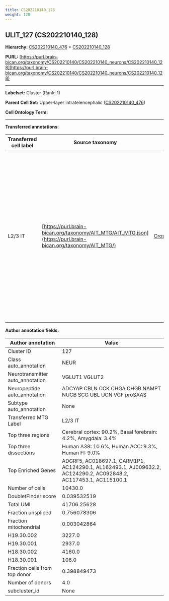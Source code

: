 ```yaml
---
title: CS202210140_128
weight: 128
---
```

## ULIT_127 (CS202210140_128)
<b>Hierarchy: </b>
[CS202210140_476](../CS202210140_476) >
[CS202210140_128](../CS202210140_128)

**PURL:** [https://purl.brain-bican.org/taxonomy/CS202210140/CS202210140_neurons/CS202210140_128](https://purl.brain-bican.org/taxonomy/CS202210140/CS202210140_neurons/CS202210140_128)

---


**Labelset:** Cluster (Rank: 1)

**Parent Cell Set:** Upper-layer intratelencephalic ([CS202210140_476](../CS202210140_476))



**Cell Ontology Term:** 

[MARKER GENES.]: #


---

[TRANSFERRED ANNOTATIONS.]: #


**Transferred annotations:**

| Transferred cell label | Source taxonomy | Source node accession | Algorithm name | Comment |
|------------------------|-----------------|-----------------------|----------------|---------|
|L2/3 IT|[https://purl.brain-bican.org/taxonomy/AIT_MTG/AIT_MTG.json](https://purl.brain-bican.org/taxonomy/AIT_MTG/)|[CrossArea_subclass:58570ade17](https://purl.brain-bican.org/taxonomy/AIT_MTG/CrossArea_subclass_58570ade17)||We performed PCA (50 components) on our full dataset, trained a random forest classifier (scikit-learn, class_ weight=‘balanced’, max_depth=50) on the MTG labels, and then predicted labels for all cells. We labeled each cluster with the mode of its constituent cells if two conditions were met: more than 0.8 of predicted labels matched the mode, and the mean probability of these pre- dictions was greater than 0.8.|

[AUTHOR ANNOTATION FIELDS.]: #


**Author annotation fields:**

| Author annotation | Value |
|-------------------|-------|
|Cluster ID|127|
|Class auto_annotation|NEUR|
|Neurotransmitter auto_annotation|VGLUT1 VGLUT2|
|Neuropeptide auto_annotation|ADCYAP CBLN CCK CHGA CHGB NAMPT NUCB SCG UBL UCN VGF proSAAS|
|Subtype auto_annotation|None|
|Transferred MTG Label|L2/3 IT|
|Top three regions|Cerebral cortex: 90.2%, Basal forebrain: 4.2%, Amygdala: 3.4%|
|Top three dissections|Human A38: 10.6%, Human ACC: 9.3%, Human FI: 9.0%|
|Top Enriched Genes|ADGRF5, AC018697.1, CARM1P1, AC124290.1, AL162493.1, AJ009632.2, AC124290.2, AC092848.2, AC117453.1, AC115100.1|
|Number of cells|10430.0|
|DoubletFinder score|0.039532519|
|Total UMI|41706.25628|
|Fraction unspliced|0.756078306|
|Fraction mitochondrial|0.003042864|
|H19.30.002|3227.0|
|H19.30.001|2937.0|
|H18.30.002|4160.0|
|H18.30.001|106.0|
|Fraction cells from top donor|0.398849473|
|Number of donors|4.0|
|subcluster_id|None|

